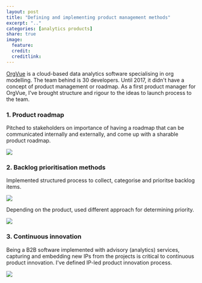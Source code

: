 ```yaml
---
layout: post
title: "Defining and implementing product management methods"
excerpt: ".."
categories: [analytics products]
share: true
image:
  feature:
  credit:
  creditlink:
---
```


[OrgVue](https://orgvue.com) is a cloud-based data analytics software specialising in org modelling. The team behind is 30 developers. Until 2017, it didn't have a concept of product management or roadmap. As a first product manager for OrgVue, I've brought structure and rigour to the ideas to launch process to the team.

### 1. Product roadmap

Pitched to stakeholders on importance of having a roadmap that can be communicated internally and externally, and come up with a sharable product roadmap.

![](https://s3.eu-west-2.amazonaws.com/lubynoel-portfolio/what-is-product-roadmap.png)

### 2. Backlog prioritisation methods

Implemented structured process to collect, categorise and prioritse backlog items.

![](https://s3.eu-west-2.amazonaws.com/lubynoel-portfolio/prioritisation-process.png)

Depending on the product, used different approach for determining priority.

![](https://s3.eu-west-2.amazonaws.com/lubynoel-portfolio/prioritisation-model.png)


### 3. Continuous innovation

Being a B2B software implemented with advisory (analytics) services, capturing and embedding new IPs from the projects is critical to continuous product innovation. I've defined IP-led product innovation process.

![](https://s3.eu-west-2.amazonaws.com/lubynoel-portfolio/ip-led-product-innovation.png)
